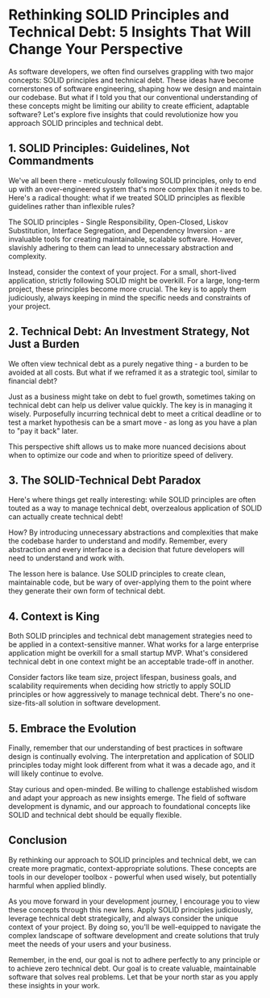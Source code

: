 # Rethinking SOLID Principles and Technical Debt: 5 Insights That Will Change Your Perspective

As software developers, we often find ourselves grappling with two major concepts: SOLID principles and technical debt. These ideas have become cornerstones of software engineering, shaping how we design and maintain our codebase. But what if I told you that our conventional understanding of these concepts might be limiting our ability to create efficient, adaptable software? Let's explore five insights that could revolutionize how you approach SOLID principles and technical debt.

## 1. SOLID Principles: Guidelines, Not Commandments

We've all been there - meticulously following SOLID principles, only to end up with an over-engineered system that's more complex than it needs to be. Here's a radical thought: what if we treated SOLID principles as flexible guidelines rather than inflexible rules?

The SOLID principles - Single Responsibility, Open-Closed, Liskov Substitution, Interface Segregation, and Dependency Inversion - are invaluable tools for creating maintainable, scalable software. However, slavishly adhering to them can lead to unnecessary abstraction and complexity.

Instead, consider the context of your project. For a small, short-lived application, strictly following SOLID might be overkill. For a large, long-term project, these principles become more crucial. The key is to apply them judiciously, always keeping in mind the specific needs and constraints of your project.

## 2. Technical Debt: An Investment Strategy, Not Just a Burden

We often view technical debt as a purely negative thing - a burden to be avoided at all costs. But what if we reframed it as a strategic tool, similar to financial debt?

Just as a business might take on debt to fuel growth, sometimes taking on technical debt can help us deliver value quickly. The key is in managing it wisely. Purposefully incurring technical debt to meet a critical deadline or to test a market hypothesis can be a smart move - as long as you have a plan to "pay it back" later.

This perspective shift allows us to make more nuanced decisions about when to optimize our code and when to prioritize speed of delivery.

## 3. The SOLID-Technical Debt Paradox

Here's where things get really interesting: while SOLID principles are often touted as a way to manage technical debt, overzealous application of SOLID can actually create technical debt!

How? By introducing unnecessary abstractions and complexities that make the codebase harder to understand and modify. Remember, every abstraction and every interface is a decision that future developers will need to understand and work with.

The lesson here is balance. Use SOLID principles to create clean, maintainable code, but be wary of over-applying them to the point where they generate their own form of technical debt.

## 4. Context is King

Both SOLID principles and technical debt management strategies need to be applied in a context-sensitive manner. What works for a large enterprise application might be overkill for a small startup MVP. What's considered technical debt in one context might be an acceptable trade-off in another.

Consider factors like team size, project lifespan, business goals, and scalability requirements when deciding how strictly to apply SOLID principles or how aggressively to manage technical debt. There's no one-size-fits-all solution in software development.

## 5. Embrace the Evolution

Finally, remember that our understanding of best practices in software design is continually evolving. The interpretation and application of SOLID principles today might look different from what it was a decade ago, and it will likely continue to evolve.

Stay curious and open-minded. Be willing to challenge established wisdom and adapt your approach as new insights emerge. The field of software development is dynamic, and our approach to foundational concepts like SOLID and technical debt should be equally flexible.

## Conclusion

By rethinking our approach to SOLID principles and technical debt, we can create more pragmatic, context-appropriate solutions. These concepts are tools in our developer toolbox - powerful when used wisely, but potentially harmful when applied blindly.

As you move forward in your development journey, I encourage you to view these concepts through this new lens. Apply SOLID principles judiciously, leverage technical debt strategically, and always consider the unique context of your project. By doing so, you'll be well-equipped to navigate the complex landscape of software development and create solutions that truly meet the needs of your users and your business.

Remember, in the end, our goal is not to adhere perfectly to any principle or to achieve zero technical debt. Our goal is to create valuable, maintainable software that solves real problems. Let that be your north star as you apply these insights in your work.
